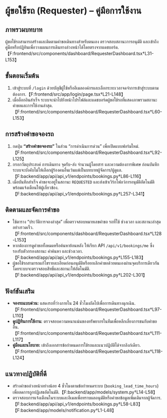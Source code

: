 # ผู้ขอใช้รถ (Requester) – คู่มือการใช้งาน

## ภาพรวมบทบาท
ผู้ขอใช้รถสามารถสร้างและติดตามคำขอเดินทางสำหรับตนเอง ตรวจสอบสถานะการอนุมัติ และเข้าถึงคู่มือหรือปฏิทินเพื่อวางแผนการเดินทางล่วงหน้าได้โดยตรงจากแดชบอร์ด.【F:frontend/src/components/dashboard/RequesterDashboard.tsx†L31-L153】

## ขั้นตอนเริ่มต้น
1. เข้าสู่ระบบที่ `/login` ด้วยบัญชีผู้ใช้หรืออีเมลองค์กรและเลือกระยะเวลาจดจำการเข้าสู่ระบบตามต้องการ.【F:frontend/src/app/login/page.tsx†L21-L148】
2. เมื่อล็อกอินสำเร็จ ระบบจะนำไปยังหน้าโปรไฟล์และแดชบอร์ดผู้ขอใช้รถที่แสดงภาพรวมสถานะคำขอและการใช้งานล่าสุด.【F:frontend/src/components/dashboard/RequesterDashboard.tsx†L60-L153】

## การสร้างคำขอจองรถ
1. กดปุ่ม **“สร้างคำขอจองรถ”** ในส่วน “การดำเนินการด่วน” เพื่อเปิดแบบฟอร์มใหม่.【F:frontend/src/components/dashboard/RequesterDashboard.tsx†L92-L125】
2. กรอกวัตถุประสงค์ การเดินทาง จุดรับ-ส่ง จำนวนผู้โดยสาร และความต้องการพิเศษ ก่อนบันทึกระบบจะบังคับไม่ให้เลือกผู้ร้องคนอื่นเว้นแต่เป็นบทบาทผู้จัดการ/ผู้ดูแล.【F:backend/app/api/api_v1/endpoints/bookings.py†L86-L116】
3. เมื่อบันทึกสำเร็จ คำขอจะอยู่ในสถานะ `REQUESTED` และส่งเข้าเวิร์กโฟลว์การอนุมัติอัตโนมัติ พร้อมแจ้งเตือนให้ผู้เกี่ยวข้อง.【F:backend/app/api/api_v1/endpoints/bookings.py†L257-L341】

## ติดตามและจัดการคำขอ
- ใช้ตาราง “ประวัติการจองล่าสุด” เพื่อตรวจสอบหมายเลขคำขอ รถที่ใช้ ช่วงเวลา และสถานะล่าสุดอย่างรวดเร็ว.【F:frontend/src/components/dashboard/RequesterDashboard.tsx†L128-L153】
- หากต้องการดูคำขอทั้งหมดหรือค้นหาย้อนหลัง ให้เรียก API `/api/v1/bookings/me` ซึ่งรองรับตัวกรองสถานะ คำค้นหา และช่วงเวลา.【F:backend/app/api/api_v1/endpoints/bookings.py†L155-L183】
- ผู้ขอใช้รถสามารถแก้ไขรายละเอียดก่อนอนุมัติหรือยกเลิกคำขอด้วยตนเองผ่านจุดบริการเดียวกัน โดยระบบจะตรวจสอบสิทธิ์และสถานะให้อัตโนมัติ.【F:backend/app/api/api_v1/endpoints/bookings.py†L202-L301】

## ฟังก์ชันเสริม
- **จองรถแบบด่วน:** แสดงรถที่ว่างภายใน 24 ชั่วโมงถัดไปเพื่อการเดินทางฉุกเฉิน.【F:frontend/src/components/dashboard/RequesterDashboard.tsx†L97-L110】
- **ดูปฏิทินการใช้งาน:** ตรวจสอบความหนาแน่นของทรัพยากรในทีมเพื่อหลีกเลี่ยงการชนกับคำขออื่น.【F:frontend/src/components/dashboard/RequesterDashboard.tsx†L111-L117】
- **คู่มือและนโยบาย:** เข้าถึงเอกสารข้อกำหนดการใช้รถและแนวปฏิบัติได้จากลิงก์เดียว.【F:frontend/src/components/dashboard/RequesterDashboard.tsx†L118-L124】

## แนวทางปฏิบัติที่ดี
- สร้างคำขอล่วงหน้าอย่างน้อย 4 ชั่วโมงตามข้อกำหนดระบบ (`booking_lead_time_hours`) เพื่อลดการถูกปฏิเสธอัตโนมัติ.【F:backend/app/models/system.py†L14-L58】
- ตรวจสอบการแจ้งเตือนในระบบและอีเมลเพื่อทราบผลอนุมัติหรือคำขอข้อมูลเพิ่มเติมจากผู้จัดการ.【F:backend/app/api/api_v1/endpoints/bookings.py†L58-L83】【F:backend/app/models/notification.py†L1-L48】
